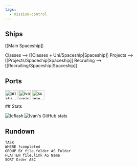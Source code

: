 ```yaml
---
tags:
  - mission-control
---
```

## Ships

[[Main Spaceship]]

Classes --> [[Classes + Uni/Spaceship|Spaceship]]
Projects --> [[Projects/Spaceship|Spaceship]]
Recruiting --> [[Recruiting/Spaceship|Spaceship]]
## Ports
<p align="left">
<a href="https://www.linkedin.com/in/aristy/" target="blank"><img align="center" src="https://raw.githubusercontent.com/rahuldkjain/github-profile-readme-generator/master/src/images/icons/Social/linked-in-alt.svg" alt="aristy" height="30" width="40" /></a>
<a href="https://instagram.com/ivanaristy" target="blank"><img align="center" src="https://raw.githubusercontent.com/rahuldkjain/github-profile-readme-generator/master/src/images/icons/Social/instagram.svg" alt="ivanaristy" height="30" width="40" /></a>
<a href="https://www.leetcode.com/suape" target="blank"><img align="center" src="https://raw.githubusercontent.com/rahuldkjain/github-profile-readme-generator/master/src/images/icons/Social/leet-code.svg" alt="suape" height="30" width="40" /></a>
</p>
## Stats
<p><img align="left" src="https://leetcard.jacoblin.cool/suape?theme=nord&font=Syne&ext=activity" alt="lcflash" /></p>

![Ivan's GitHub stats](https://github-readme-stats.vercel.app/api?username=ivanearisty&show=reviews,discussions_started,discussions_answered,prs_merged,prs_merged_percentage&rank_icon=percentile&theme=nord)

## Rundown
```dataview
TASK
WHERE !completed
GROUP BY file.folder AS Folder
FLATTEN file.link AS Name
SORT Order ASC
```

